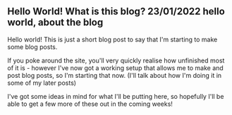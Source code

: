 Hello World!
What is this blog?
23/01/2022
hello world, about the blog
-----
Hello world! This is just a short blog post to say that I'm starting to make some blog posts.

If you poke around the site, you'll very quickly realise how unfinished most of it is - however I've now got a working setup that allows me to make and post blog posts, so I'm starting that now. (I'll talk about how I'm doing it in some of my later posts)

I've got some ideas in mind for what I'll be putting here, so hopefully I'll be able to get a few more of these out in the coming weeks!
